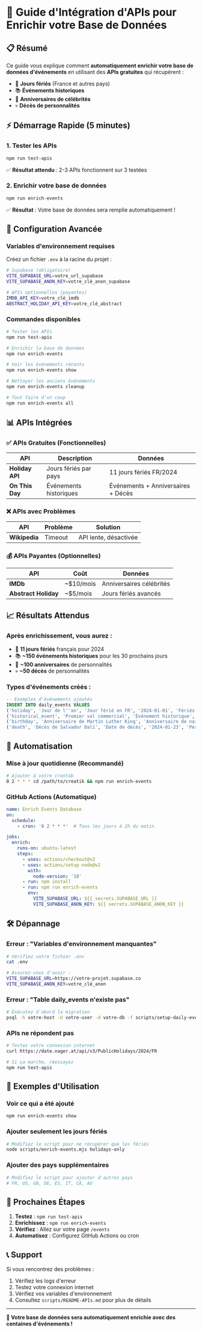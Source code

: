 # 🚀 Guide d'Intégration d'APIs pour Enrichir votre Base de Données

## 📋 **Résumé**

Ce guide vous explique comment **automatiquement enrichir votre base de données d'événements** en utilisant des **APIs gratuites** qui récupèrent :
- 📅 **Jours fériés** (France et autres pays)
- 📚 **Événements historiques** 
- 🎂 **Anniversaires de célébrités**
- 💀 **Décès de personnalités**

## ⚡ **Démarrage Rapide (5 minutes)**

### 1. **Tester les APIs**
```bash
npm run test-apis
```
✅ **Résultat attendu** : 2-3 APIs fonctionnent sur 3 testées

### 2. **Enrichir votre base de données**
```bash
npm run enrich-events
```
✅ **Résultat** : Votre base de données sera remplie automatiquement !

## 🔧 **Configuration Avancée**

### **Variables d'environnement requises**
Créez un fichier `.env` à la racine du projet :
```bash
# Supabase (obligatoire)
VITE_SUPABASE_URL=votre_url_supabase
VITE_SUPABASE_ANON_KEY=votre_clé_anon_supabase

# APIs optionnelles (payantes)
IMDB_API_KEY=votre_clé_imdb
ABSTRACT_HOLIDAY_API_KEY=votre_clé_abstract
```

### **Commandes disponibles**
```bash
# Tester les APIs
npm run test-apis

# Enrichir la base de données
npm run enrich-events

# Voir les événements récents
npm run enrich-events show

# Nettoyer les anciens événements
npm run enrich-events cleanup

# Tout faire d'un coup
npm run enrich-events all
```

## 📊 **APIs Intégrées**

### ✅ **APIs Gratuites (Fonctionnelles)**
| API | Description | Données |
|-----|-------------|---------|
| **Holiday API** | Jours fériés par pays | 11 jours fériés FR/2024 |
| **On This Day** | Événements historiques | Événements + Anniversaires + Décès |

### ❌ **APIs avec Problèmes**
| API | Problème | Solution |
|-----|----------|----------|
| **Wikipedia** | Timeout | API lente, désactivée |

### 💰 **APIs Payantes (Optionnelles)**
| API | Coût | Données |
|-----|------|---------|
| **IMDb** | ~$10/mois | Anniversaires célébrités |
| **Abstract Holiday** | ~$5/mois | Jours fériés avancés |

## 📈 **Résultats Attendus**

### **Après enrichissement, vous aurez :**
- 🎉 **11 jours fériés** français pour 2024
- 📚 **~150 événements historiques** pour les 30 prochains jours
- 🎂 **~100 anniversaires** de personnalités
- 💀 **~50 décès** de personnalités

### **Types d'événements créés :**
```sql
-- Exemples d'événements ajoutés
INSERT INTO daily_events VALUES
('holiday', 'Jour de l''an', 'Jour férié en FR', '2024-01-01', 'Fériés'),
('historical_event', 'Premier vol commercial', 'Événement historique', '2024-01-15', 'Événements historiques'),
('birthday', 'Anniversaire de Martin Luther King', 'Anniversaire de naissance', '2024-01-15', 'Personnalités'),
('death', 'Décès de Salvador Dalí', 'Date de décès', '2024-01-23', 'Personnalités');
```

## 🔄 **Automatisation**

### **Mise à jour quotidienne (Recommandé)**
```bash
# Ajouter à votre crontab
0 2 * * * cd /path/to/creatik && npm run enrich-events
```

### **GitHub Actions (Automatique)**
```yaml
name: Enrich Events Database
on:
  schedule:
    - cron: '0 2 * * *'  # Tous les jours à 2h du matin

jobs:
  enrich:
    runs-on: ubuntu-latest
    steps:
      - uses: actions/checkout@v2
      - uses: actions/setup-node@v2
        with:
          node-version: '18'
      - run: npm install
      - run: npm run enrich-events
        env:
          VITE_SUPABASE_URL: ${{ secrets.SUPABASE_URL }}
          VITE_SUPABASE_ANON_KEY: ${{ secrets.SUPABASE_ANON_KEY }}
```

## 🛠️ **Dépannage**

### **Erreur : "Variables d'environnement manquantes"**
```bash
# Vérifiez votre fichier .env
cat .env

# Assurez-vous d'avoir :
VITE_SUPABASE_URL=https://votre-projet.supabase.co
VITE_SUPABASE_ANON_KEY=votre_clé_anon
```

### **Erreur : "Table daily_events n'existe pas"**
```bash
# Exécutez d'abord la migration
psql -h votre-host -U votre-user -d votre-db -f scripts/setup-daily-events-system.sql
```

### **APIs ne répondent pas**
```bash
# Testez votre connexion internet
curl https://date.nager.at/api/v3/PublicHolidays/2024/FR

# Si ça marche, réessayez
npm run test-apis
```

## 📝 **Exemples d'Utilisation**

### **Voir ce qui a été ajouté**
```bash
npm run enrich-events show
```

### **Ajouter seulement les jours fériés**
```bash
# Modifiez le script pour ne récupérer que les fériés
node scripts/enrich-events.mjs holidays-only
```

### **Ajouter des pays supplémentaires**
```bash
# Modifiez le script pour ajouter d'autres pays
# FR, US, GB, DE, ES, IT, CA, AU
```

## 🎯 **Prochaines Étapes**

1. **Testez** : `npm run test-apis`
2. **Enrichissez** : `npm run enrich-events`
3. **Vérifiez** : Allez sur votre page `/events`
4. **Automatisez** : Configurez GitHub Actions ou cron

## 📞 **Support**

Si vous rencontrez des problèmes :
1. Vérifiez les logs d'erreur
2. Testez votre connexion internet
3. Vérifiez vos variables d'environnement
4. Consultez `scripts/README-APIs.md` pour plus de détails

---

**🎉 Votre base de données sera automatiquement enrichie avec des centaines d'événements !**
